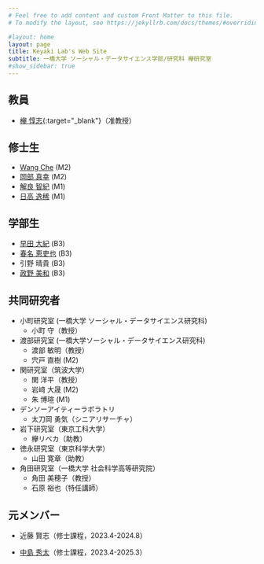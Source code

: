 ```yaml
---
# Feel free to add content and custom Front Matter to this file.
# To modify the layout, see https://jekyllrb.com/docs/themes/#overriding-theme-defaults

#layout: home
layout: page
title: Keyaki Lab's Web Site
subtitle: 一橋大学 ソーシャル・データサイエンス学部/研究科 欅研究室
#show_sidebar: true
---
```

## 教員
- [欅 惇志](https://www.keyakkie.com/){:target="_blank"}（准教授）

## 修士生
- [Wang Che](ay2024-wang) (M2)
- [岡部 真幸](ay2024-okabe) (M2)
- [解良 智紀](ay2025-kera) (M1)
- [日高 逸稀](ay2025-hidaka) (M1)

## 学部生
- [早田 大紀](ay2025-hayata) (B3)
- [春名 恵吏也](ay2025-haruna) (B3)
- 引野 晴貴 (B3)
- [政野 美和](ay2025-masano) (B3)

## 共同研究者
- 小町研究室 (一橋大学 ソーシャル・データサイエンス研究科)
  - 小町 守（教授）
- 渡部研究室 (一橋大学ソーシャル・データサイエンス研究科)
  - 渡部 敏明（教授）
  - 宍戸 直樹 (M2)
- 関研究室（筑波大学）
  - 関 洋平（教授）
  - 岩﨑 大晟 (M2)
  - 朱 博瑄 (M1)
- デンソーアイティーラボラトリ
  - 太刀岡 勇気（シニアリサーチャ）
- 岩下研究室（東京工科大学）
  - 欅リベカ（助教）
- 徳永研究室（東京科学大学）
  - 山田 寛章（助教）
- 角田研究室（一橋大学 社会科学高等研究院）
  - 角田 美穂子（教授）
  - 石原 裕也（特任講師）

## 元メンバー
- 近藤 賢志（修士課程，2023.4-2024.8）
<!-- - [中島 秀太](/keyaki-lab/thesis/#ay2024-nakajima)（修士課程，2023.4-2025.3） -->
- <a href="/keyaki-lab/thesis/#thesis-ay2024-nakajima" target="_blank" rel="noopener noreferrer">中島 秀太</a>（修士課程，2023.4-2025.3）
